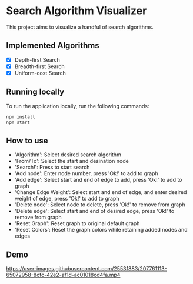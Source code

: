 # Search Algorithm Visualizer

This project aims to visualize a handful of search algorithms.

## Implemented Algorithms

- [x] Depth-first Search
- [x] Breadth-first Search
- [x] Uniform-cost Search

## Running locally

To run the application locally, run the following commands:

```bash
npm install
npm start
```

## How to use

- 'Algorithm': Select desired search algorithm
- 'From/To': Select the start and desination node
- 'Search!': Press to start search
- 'Add node': Enter node number, press 'Ok!' to add to graph
- 'Add edge': Select start and end of edge to add, press 'Ok!' to add to graph
- 'Change Edge Weight': Select start and end of edge, and enter desired weight of edge, press 'Ok!' to add to graph
- 'Delete node': Select node to delete, press 'Ok!' to remove from graph
- 'Delete edge': Select start and end of desired edge, press 'Ok!' to remove from graph
- 'Reset Graph': Reset graph to original default graph
- 'Reset Colors': Reset the graph colors while retaining added nodes and edges

## Demo

https://user-images.githubusercontent.com/25531883/207761113-65072958-8cfc-42e2-af1d-ac01018cd4fa.mp4


